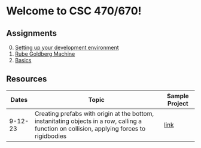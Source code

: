 # Welcome to CSC 470/670!

## Assignments
0. [Setting up your development environment](assignments/setup.md)
1. [Rube Goldberg Machine](assignments/01_machine.md)
1. [Basics](assignments/02_basics.md)

## Resources
Dates | Topic | Sample Project
---------------- | ----- | -----
9-12-23 | Creating prefabs with origin at the bottom, instanitating objects in a row, calling a function on collision, applying forces to rigidbodies | [link](examples/Dominos/Assets)